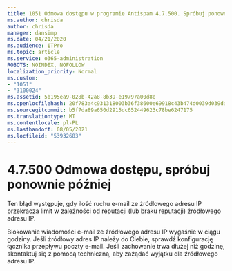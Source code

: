 ```yaml
---
title: 1051 Odmowa dostępu w programie Antispam 4.7.500. Spróbuj ponownie później
ms.author: chrisda
author: chrisda
manager: dansimp
ms.date: 04/21/2020
ms.audience: ITPro
ms.topic: article
ms.service: o365-administration
ROBOTS: NOINDEX, NOFOLLOW
localization_priority: Normal
ms.custom:
- "1051"
- "3100024"
ms.assetid: 5b195ea9-028b-42a8-8b39-e19797a00d8e
ms.openlocfilehash: 20f783a4c931318003b36f38600e69918c43b474d0039d039da25684c865c5e9
ms.sourcegitcommit: b5f7da89a650d2915dc652449623c78be6247175
ms.translationtype: MT
ms.contentlocale: pl-PL
ms.lasthandoff: 08/05/2021
ms.locfileid: "53932683"
---
```

# <a name="47500-access-denied-please-try-again-later"></a>4.7.500 Odmowa dostępu, spróbuj ponownie później

Ten błąd występuje, gdy ilość ruchu e-mail ze źródłowego adresu IP przekracza limit w zależności od reputacji (lub braku reputacji) źródłowego adresu IP.

Blokowanie wiadomości e-mail ze źródłowego adresu IP wygaśnie w ciągu godziny. Jeśli źródłowy adres IP należy do Ciebie, sprawdź konfigurację łącznika przepływu poczty e-mail. Jeśli zachowanie trwa dłużej niż godzinę, skontaktuj się z pomocą techniczną, aby zażądać wyjątku dla źródłowego adresu IP.
